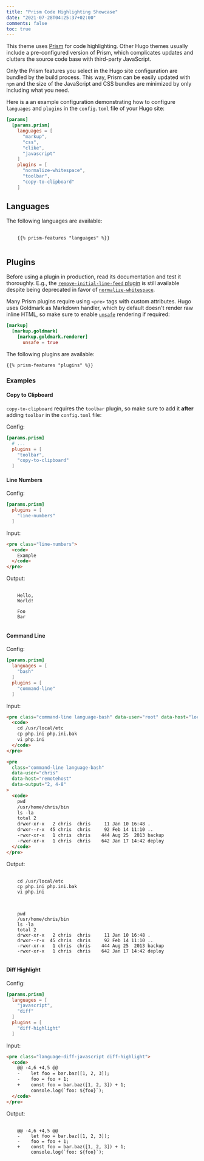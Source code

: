 ```yaml
---
title: "Prism Code Highlighting Showcase"
date: "2021-07-28T04:25:37+02:00"
comments: false
toc: true
---
```


This theme uses [Prism](https://prismjs.com/) for code highlighting. Other Hugo
themes usually include a pre-configured version of Prism, which complicates
updates and clutters the source code base with third-party JavaScript.

Only the Prism features you select in the Hugo site configuration are bundled by
the build process. This way, Prism can be easily updated with `npm` and the
size of the JavaScript and CSS bundles are minimized by only including what you
need.

<!--more-->

Here is a an example configuration demonstrating how to configure `languages`
and `plugins` in the `config.toml` file of your Hugo site:

```toml
[params]
  [params.prism]
    languages = [
      "markup",
      "css",
      "clike",
      "javascript"
    ]
    plugins = [
      "normalize-whitespace",
      "toolbar",
      "copy-to-clipboard"
    ]
```

## Languages

The following languages are available:

<!-- markdownlint-disable MD033 -->
<pre class="language-none" style="max-height: 500px">
  <code>
    {{% prism-features "languages" %}}
  </code>
</pre>
<!-- markdownlint-enable MD033 -->

## Plugins

Before using a plugin in production, read its documentation and test it
thoroughly. E.g., the [`remove-initial-line-feed` plugin](https://prismjs.com/plugins/remove-initial-line-feed/)
is still available despite being deprecated in favor of [`normalize-whitespace`](https://prismjs.com/plugins/normalize-whitespace/).

Many Prism plugins require using `<pre>` tags with custom attributes. Hugo uses
Goldmark as Markdown handler, which by default doesn't render raw inline HTML,
so make sure to enable [`unsafe`](https://gohugo.io/getting-started/configuration-markup#goldmark)
rendering if required:

```toml
[markup]
  [markup.goldmark]
    [markup.goldmark.renderer]
      unsafe = true
```

The following plugins are available:

```none
{{% prism-features "plugins" %}}
```

### Examples

#### Copy to Clipboard

`copy-to-clipboard` requires the `toolbar` plugin, so make sure to add it
**after** adding `toolbar` in the `config.toml` file:

Config:

```toml
[params.prism]
  # ...
  plugins = [
    "toolbar",
    "copy-to-clipboard"
  ]
```

#### Line Numbers

Config:

```toml
[params.prism]
  plugins = [
    "line-numbers"
  ]
```

Input:

```html
<pre class="line-numbers">
  <code>
    Example
  </code>
</pre>
```

Output:

<!-- markdownlint-disable MD033 -->
<pre class="line-numbers language-none" data-start="42">
  <code>
    Hello,
    World!

    Foo
    Bar
  </code>
</pre>
<!-- markdownlint-enable MD033 -->

#### Command Line

Config:

```toml
[params.prism]
  languages = [
    "bash"
  ]
  plugins = [
    "command-line"
  ]
```

Input:

```html
<pre class="command-line language-bash" data-user="root" data-host="localhost">
  <code>
    cd /usr/local/etc
    cp php.ini php.ini.bak
    vi php.ini
  </code>
</pre>

<pre
  class="command-line language-bash"
  data-user="chris"
  data-host="remotehost"
  data-output="2, 4-8"
>
  <code>
    pwd
    /usr/home/chris/bin
    ls -la
    total 2
    drwxr-xr-x   2 chris  chris     11 Jan 10 16:48 .
    drwxr--r-x  45 chris  chris     92 Feb 14 11:10 ..
    -rwxr-xr-x   1 chris  chris    444 Aug 25  2013 backup
    -rwxr-xr-x   1 chris  chris    642 Jan 17 14:42 deploy
  </code>
</pre>
```

Output:

<!-- markdownlint-disable MD033 -->
<pre class="command-line language-bash" data-user="root" data-host="localhost">
  <code>
    cd /usr/local/etc
    cp php.ini php.ini.bak
    vi php.ini
  </code>
</pre>

<pre
  class="command-line language-bash"
  data-user="chris"
  data-host="remotehost"
  data-output="2, 4-8"
>
  <code>
    pwd
    /usr/home/chris/bin
    ls -la
    total 2
    drwxr-xr-x   2 chris  chris     11 Jan 10 16:48 .
    drwxr--r-x  45 chris  chris     92 Feb 14 11:10 ..
    -rwxr-xr-x   1 chris  chris    444 Aug 25  2013 backup
    -rwxr-xr-x   1 chris  chris    642 Jan 17 14:42 deploy
  </code>
</pre>
<!-- markdownlint-enable MD033 -->

#### Diff Highlight

Config:

```toml
[params.prism]
  languages = [
    "javascript",
    "diff"
  ]
  plugins = [
    "diff-highlight"
  ]
```

Input:

```html
<pre class="language-diff-javascript diff-highlight">
  <code>
    @@ -4,6 +4,5 @@
    -    let foo = bar.baz([1, 2, 3]);
    -    foo = foo + 1;
    +    const foo = bar.baz([1, 2, 3]) + 1;
         console.log(`foo: ${foo}`);
  </code>
</pre>
```

Output:

<!-- markdownlint-disable MD033 -->
<pre class="language-diff-javascript diff-highlight">
  <code>
    @@ -4,6 +4,5 @@
    -    let foo = bar.baz([1, 2, 3]);
    -    foo = foo + 1;
    +    const foo = bar.baz([1, 2, 3]) + 1;
         console.log(`foo: ${foo}`);
  </code>
</pre>
<!-- markdownlint-enable MD033 -->
